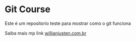# Git Course

Este é um repositorio teste para mostrar como o git funciona

Saiba mais mp link [willianjusten.com.br](http://willianjusten.com.br)